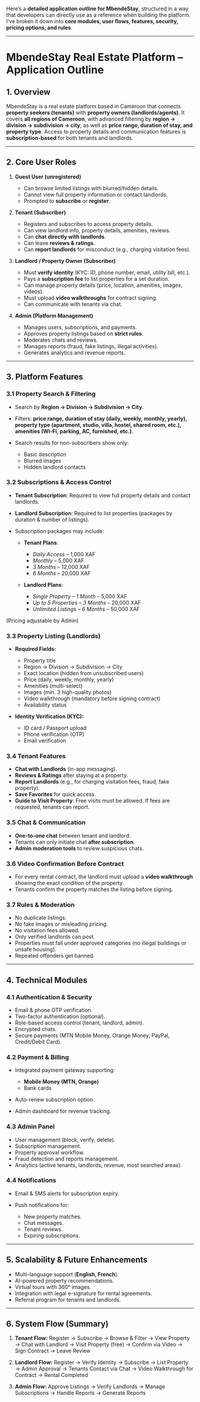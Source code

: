 Here’s a **detailed application outline for MbendeStay**, structured in a way that developers can directly use as a reference when building the platform. I’ve broken it down into **core modules, user flows, features, security, pricing options, and rules**.

---

# **MbendeStay Real Estate Platform – Application Outline**

## 1. **Overview**

MbendeStay is a real estate platform based in Cameroon that connects **property seekers (tenants)** with **property owners (landlords/agents)**. It covers **all regions of Cameroon**, with advanced filtering by **region → division → subdivision → city**, as well as **price range, duration of stay, and property type**.
Access to property details and communication features is **subscription-based** for both tenants and landlords.

---

## 2. **Core User Roles**

1. **Guest User (unregistered)**

   * Can browse limited listings with blurred/hidden details.
   * Cannot view full property information or contact landlords.
   * Prompted to **subscribe** or **register**.

2. **Tenant (Subscriber)**

   * Registers and subscribes to access property details.
   * Can view landlord info, property details, amenities, reviews.
   * Can **chat directly with landlords**.
   * Can leave **reviews & ratings**.
   * Can **report landlords** for misconduct (e.g., charging visitation fees).

3. **Landlord / Property Owner (Subscriber)**

   * Must **verify identity** (KYC: ID, phone number, email, utility bill, etc.).
   * Pays a **subscription fee** to list properties for a set duration.
   * Can manage property details (price, location, amenities, images, videos).
   * Must upload **video walkthroughs** for contract signing.
   * Can communicate with tenants via chat.

4. **Admin (Platform Management)**

   * Manages users, subscriptions, and payments.
   * Approves property listings based on **strict rules**.
   * Moderates chats and reviews.
   * Manages reports (fraud, fake listings, illegal activities).
   * Generates analytics and revenue reports.

---

## 3. **Platform Features**

### 3.1 Property Search & Filtering

* Search by **Region → Division → Subdivision → City**.
* Filters: **price range, duration of stay (daily, weekly, monthly, yearly), property type (apartment, studio, villa, hostel, shared room, etc.), amenities (Wi-Fi, parking, AC, furnished, etc.)**.
* Search results for non-subscribers show only:

  * Basic description
  * Blurred images
  * Hidden landlord contacts

### 3.2 Subscriptions & Access Control

* **Tenant Subscription**: Required to view full property details and contact landlords.
* **Landlord Subscription**: Required to list properties (packages by duration & number of listings).
* Subscription packages may include:

  * **Tenant Plans**:

    * *Daily Access* – 1,000 XAF
    * *Monthly* – 5,000 XAF
    * *3 Months* – 12,000 XAF
    * *6 Months* – 20,000 XAF
  * **Landlord Plans**:

    * *Single Property – 1 Month* – 5,000 XAF
    * *Up to 5 Properties – 3 Months* – 20,000 XAF
    * *Unlimited Listings – 6 Months* – 50,000 XAF

(Pricing adjustable by Admin)

### 3.3 Property Listing (Landlords)

* **Required Fields:**

  * Property title
  * Region → Division → Subdivision → City
  * Exact location (hidden from unsubscribed users)
  * Price (daily, weekly, monthly, yearly)
  * Amenities (multi-select)
  * Images (min. 3 high-quality photos)
  * Video walkthrough (mandatory before signing contract)
  * Availability status

* **Identity Verification (KYC):**

  * ID card / Passport upload
  * Phone verification (OTP)
  * Email verification

### 3.4 Tenant Features

* **Chat with Landlords** (in-app messaging).
* **Reviews & Ratings** after staying at a property.
* **Report Landlords** (e.g., for charging visitation fees, fraud, fake property).
* **Save Favorites** for quick access.
* **Guide to Visit Property**: Free visits must be allowed. If fees are requested, tenants can report.

### 3.5 Chat & Communication

* **One-to-one chat** between tenant and landlord.
* Tenants can only initiate chat **after subscription**.
* **Admin moderation tools** to review suspicious chats.

### 3.6 Video Confirmation Before Contract

* For every rental contract, the landlord must upload a **video walkthrough** showing the exact condition of the property.
* Tenants confirm the property matches the listing before signing.

### 3.7 Rules & Moderation

* No duplicate listings.
* No fake images or misleading pricing.
* No visitation fees allowed.
* Only verified landlords can post.
* Properties must fall under approved categories (no illegal buildings or unsafe housing).
* Repeated offenders get banned.

---

## 4. **Technical Modules**

### 4.1 Authentication & Security

* Email & phone OTP verification.
* Two-factor authentication (optional).
* Role-based access control (tenant, landlord, admin).
* Encrypted chats.
* Secure payments (MTN Mobile Money, Orange Money, PayPal, Credit/Debit Card).

### 4.2 Payment & Billing

* Integrated payment gateway supporting:

  * **Mobile Money (MTN, Orange)**
  * Bank cards
* Auto-renew subscription option.
* Admin dashboard for revenue tracking.

### 4.3 Admin Panel

* User management (block, verify, delete).
* Subscription management.
* Property approval workflow.
* Fraud detection and reports management.
* Analytics (active tenants, landlords, revenue, most searched areas).

### 4.4 Notifications

* Email & SMS alerts for subscription expiry.
* Push notifications for:

  * New property matches.
  * Chat messages.
  * Tenant reviews.
  * Expiring subscriptions.

---

## 5. **Scalability & Future Enhancements**

* Multi-language support (**English, French**).
* AI-powered property recommendations.
* Virtual tours with 360° images.
* Integration with legal e-signature for rental agreements.
* Referral program for tenants and landlords.

---

## 6. **System Flow (Summary)**

1. **Tenant Flow:**
   Register → Subscribe → Browse & Filter → View Property → Chat with Landlord → Visit Property (free) → Confirm via Video → Sign Contract → Leave Review

2. **Landlord Flow:**
   Register → Verify Identity → Subscribe → List Property → Admin Approval → Tenants Contact via Chat → Video Walkthrough for Contract → Rental Completed

3. **Admin Flow:**
   Approve Listings → Verify Landlords → Manage Subscriptions → Handle Reports → Generate Reports
